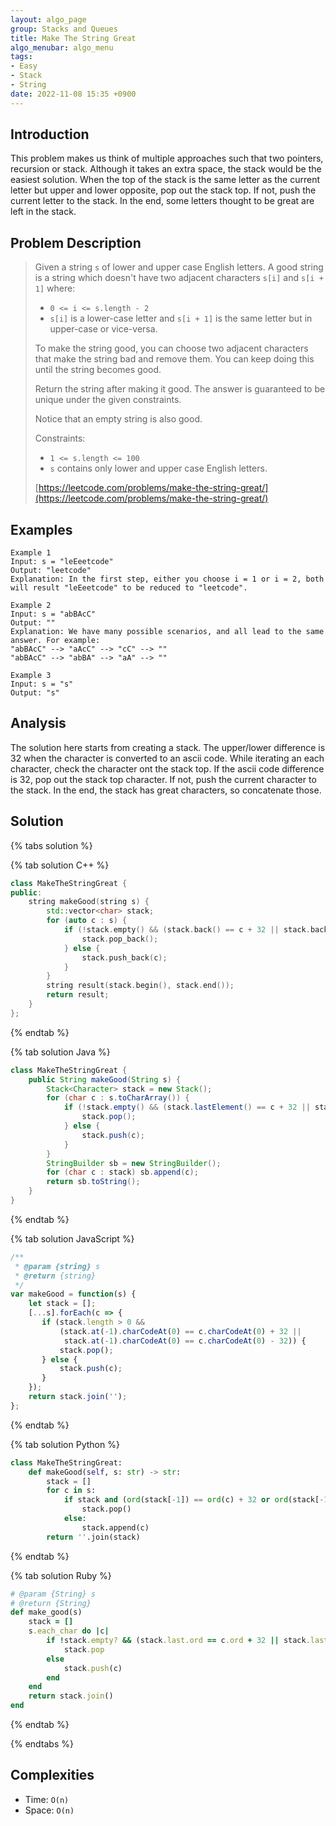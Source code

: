```yaml
---
layout: algo_page
group: Stacks and Queues
title: Make The String Great
algo_menubar: algo_menu
tags:
- Easy
- Stack
- String
date: 2022-11-08 15:35 +0900
---
```

## Introduction
This problem makes us think of multiple approaches such that two pointers, recursion or stack.
Although it takes an extra space, the stack would be the easiest solution.
When the top of the stack is the same letter as the current letter but upper and lower opposite, pop out the stack top.
If not, push the current letter to the stack.
In the end, some letters thought to be great are left in the stack.

## Problem Description
> Given a string `s` of lower and upper case English letters.
> A good string is a string which doesn't have two adjacent characters `s[i]` and `s[i + 1]` where:
> - `0 <= i <= s.length - 2`
> - `s[i]` is a lower-case letter and `s[i + 1]` is the same letter but in upper-case or vice-versa.
>
> To make the string good, you can choose two adjacent characters that make the string bad and remove them. You can
> keep doing this until the string becomes good.
>
> Return the string after making it good. The answer is guaranteed to be unique under the given constraints.
>
> Notice that an empty string is also good.
>
> Constraints:
> - `1 <= s.length <= 100`
> - `s` contains only lower and upper case English letters.
>
> [https://leetcode.com/problems/make-the-string-great/](https://leetcode.com/problems/make-the-string-great/)

## Examples
```
Example 1
Input: s = "leEeetcode"
Output: "leetcode"
Explanation: In the first step, either you choose i = 1 or i = 2, both will result "leEeetcode" to be reduced to "leetcode".
```

```
Example 2
Input: s = "abBAcC"
Output: ""
Explanation: We have many possible scenarios, and all lead to the same answer. For example:
"abBAcC" --> "aAcC" --> "cC" --> ""
"abBAcC" --> "abBA" --> "aA" --> ""
```

```
Example 3
Input: s = "s"
Output: "s"
```

## Analysis
The solution here starts from creating a stack.
The upper/lower difference is 32 when the character is converted to an ascii code.
While iterating an each character, check the character ont the stack top.
If the ascii code difference is 32, pop out the stack top character.
If not, push the current character to the stack.
In the end, the stack has great characters, so concatenate those.

## Solution

{% tabs solution %}

{% tab solution C++ %}
```cpp
class MakeTheStringGreat {
public:
    string makeGood(string s) {
        std::vector<char> stack;
        for (auto c : s) {
            if (!stack.empty() && (stack.back() == c + 32 || stack.back() == c - 32)) {
                stack.pop_back();
            } else {
                stack.push_back(c);
            }
        }
        string result(stack.begin(), stack.end());
        return result;
    }
};
```
{% endtab %}

{% tab solution Java %}
```java
class MakeTheStringGreat {
    public String makeGood(String s) {
        Stack<Character> stack = new Stack();
        for (char c : s.toCharArray()) {
            if (!stack.empty() && (stack.lastElement() == c + 32 || stack.lastElement() == c - 32)) {
                stack.pop();
            } else {
                stack.push(c);
            }
        }
        StringBuilder sb = new StringBuilder();
        for (char c : stack) sb.append(c);
        return sb.toString();
    }
}
```
{% endtab %}

{% tab solution JavaScript %}
```js
/**
 * @param {string} s
 * @return {string}
 */
var makeGood = function(s) {
    let stack = [];
    [...s].forEach(c => {
       if (stack.length > 0 &&
           (stack.at(-1).charCodeAt(0) == c.charCodeAt(0) + 32 ||
            stack.at(-1).charCodeAt(0) == c.charCodeAt(0) - 32)) {
           stack.pop();
       } else {
           stack.push(c);
       }
    });
    return stack.join('');
};
```
{% endtab %}

{% tab solution Python %}
```python
class MakeTheStringGreat:
    def makeGood(self, s: str) -> str:
        stack = []
        for c in s:
            if stack and (ord(stack[-1]) == ord(c) + 32 or ord(stack[-1]) == ord(c) - 32):
                stack.pop()
            else:
                stack.append(c)
        return ''.join(stack)
```
{% endtab %}

{% tab solution Ruby %}
```ruby
# @param {String} s
# @return {String}
def make_good(s)
    stack = []
    s.each_char do |c|
        if !stack.empty? && (stack.last.ord == c.ord + 32 || stack.last.ord == c.ord - 32)
            stack.pop
        else
            stack.push(c)
        end
    end
    return stack.join()
end
```
{% endtab %}

{% endtabs %}

## Complexities
- Time: `O(n)`
- Space: `O(n)`
